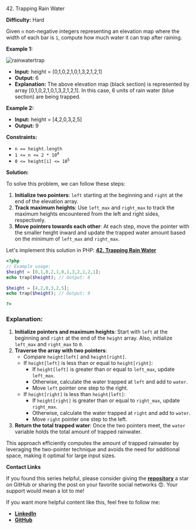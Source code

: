 42\. Trapping Rain Water

**Difficulty:** Hard

Given `n` non-negative integers representing an elevation map where the width of each bar is `1`, compute how much water it can trap after raining.

**Example 1:**

![rainwatertrap](https://assets.leetcode.com/uploads/2018/10/22/rainwatertrap.png)

- **Input:** height = [0,1,0,2,1,0,1,3,2,1,2,1]
- **Output:** 6
- **Explanation:** The above elevation map (black section) is represented by array [0,1,0,2,1,0,1,3,2,1,2,1]. In this case, 6 units of rain water (blue section) are being trapped.

**Example 2:**

- **Input:** height = [4,2,0,3,2,5]
- **Output:** 9

**Constraints:**

- `n == height.length`
- <code>1 <= n <= 2 * 10<sup>4</sup></code>
- <code>0 <= height[i] <= 10<sup>5</sup></code>



**Solution:**


To solve this problem, we can follow these steps:

1. **Initialize two pointers**: `left` starting at the beginning and `right` at the end of the elevation array.
2. **Track maximum heights**: Use `left_max` and `right_max` to track the maximum heights encountered from the left and right sides, respectively.
3. **Move pointers towards each other**: At each step, move the pointer with the smaller height inward and update the trapped water amount based on the minimum of `left_max` and `right_max`.


Let's implement this solution in PHP: **[42. Trapping Rain Water](https://github.com/mah-shamim/leet-code-in-php/tree/main/algorithms/000042-trapping_rain_water/solution.php)**

```php
<?php
// Example usage:
$height = [0,1,0,2,1,0,1,3,2,1,2,1];
echo trap($height); // Output: 6

$height = [4,2,0,3,2,5];
echo trap($height); // Output: 9

?>
```

### Explanation:

1. **Initialize pointers and maximum heights**: Start with `left` at the beginning and `right` at the end of the `height` array. Also, initialize `left_max` and `right_max` to `0`.
2. **Traverse the array with two pointers**:
    - Compare `height[left]` and `height[right]`.
    - If `height[left]` is less than or equal to `height[right]`:
        - If `height[left]` is greater than or equal to `left_max`, update `left_max`.
        - Otherwise, calculate the water trapped at `left` and add to `water`.
        - Move `left` pointer one step to the right.
    - If `height[right]` is less than `height[left]`:
        - If `height[right]` is greater than or equal to `right_max`, update `right_max`.
        - Otherwise, calculate the water trapped at `right` and add to `water`.
        - Move `right` pointer one step to the left.
3. **Return the total trapped water**: Once the two pointers meet, the `water` variable holds the total amount of trapped rainwater.

This approach efficiently computes the amount of trapped rainwater by leveraging the two-pointer technique and avoids the need for additional space, making it optimal for large input sizes.

**Contact Links**

If you found this series helpful, please consider giving the **[repository](https://github.com/mah-shamim/leet-code-in-php)** a star on GitHub or sharing the post on your favorite social networks 😍. Your support would mean a lot to me!

If you want more helpful content like this, feel free to follow me:

- **[LinkedIn](https://www.linkedin.com/in/arifulhaque/)**
- **[GitHub](https://github.com/mah-shamim)**
